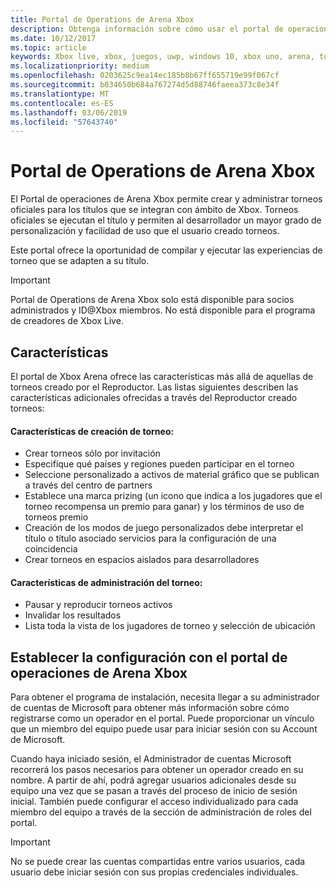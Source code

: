 ```yaml
---
title: Portal de Operations de Arena Xbox
description: Obtenga información sobre cómo usar el portal de operaciones para administrar los torneos de Xbox.
ms.date: 10/12/2017
ms.topic: article
keywords: Xbox live, xbox, juegos, uwp, windows 10, xbox uno, arena, torneo, operaciones, el portal
ms.localizationpriority: medium
ms.openlocfilehash: 0203625c9ea14ec185b8b67ff655719e99f067cf
ms.sourcegitcommit: b034650b684a767274d5d88746faeea373c8e34f
ms.translationtype: MT
ms.contentlocale: es-ES
ms.lasthandoff: 03/06/2019
ms.locfileid: "57643740"
---
```

# <a name="xbox-arena-operations-portal"></a>Portal de Operations de Arena Xbox



El Portal de operaciones de Arena Xbox permite crear y administrar torneos oficiales para los títulos que se integran con ámbito de Xbox. Torneos oficiales se ejecutan el título y permiten al desarrollador un mayor grado de personalización y facilidad de uso que el usuario creado torneos.

Este portal ofrece la oportunidad de compilar y ejecutar las experiencias de torneo que se adapten a su título.

> [!IMPORTANT]  
> Portal de Operations de Arena Xbox solo está disponible para socios administrados y ID@Xbox miembros. No está disponible para el programa de creadores de Xbox Live.

## <a name="features"></a>Características

El portal de Xbox Arena ofrece las características más allá de aquellas de torneos creado por el Reproductor. Las listas siguientes describen las características adicionales ofrecidas a través del Reproductor creado torneos:

#### <a name="tournament-creation-features"></a>Características de creación de torneo:

* Crear torneos sólo por invitación
* Especifique qué países y regiones pueden participar en el torneo
* Seleccione personalizado a activos de material gráfico que se publican a través del centro de partners
* Establece una marca prizing (un icono que indica a los jugadores que el torneo recompensa un premio para ganar) y los términos de uso de torneos premio
* Creación de los modos de juego personalizados debe interpretar el título o título asociado servicios para la configuración de una coincidencia
* Crear torneos en espacios aislados para desarrolladores

#### <a name="tournament-management-features"></a>Características de administración del torneo:

* Pausar y reproducir torneos activos
* Invalidar los resultados
* Lista toda la vista de los jugadores de torneo y selección de ubicación

## <a name="get-setup-with-the-xbox-arena-operations-portal"></a>Establecer la configuración con el portal de operaciones de Arena Xbox

Para obtener el programa de instalación, necesita llegar a su administrador de cuentas de Microsoft para obtener más información sobre cómo registrarse como un operador en el portal. Puede proporcionar un vínculo que un miembro del equipo puede usar para iniciar sesión con su Account de Microsoft.

Cuando haya iniciado sesión, el Administrador de cuentas Microsoft recorrerá los pasos necesarios para obtener un operador creado en su nombre. A partir de ahí, podrá agregar usuarios adicionales desde su equipo una vez que se pasan a través del proceso de inicio de sesión inicial. También puede configurar el acceso individualizado para cada miembro del equipo a través de la sección de administración de roles del portal.

> [!IMPORTANT]  
> No se puede crear las cuentas compartidas entre varios usuarios, cada usuario debe iniciar sesión con sus propias credenciales individuales.
